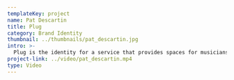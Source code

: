 ```yaml
---
templateKey: project
name: Pat Descartin
title: Plug
category: Brand Identity
thumbnail: ../thumbnails/pat_descartin.jpg
intro: >-
  Plug is the identity for a service that provides spaces for musicians to play their own pop-up shows which are hosted by local businesses. Plug's identity stems from the idea of connectedness and the ability to bring two parts, or groups of people, together.
project-link: ../video/pat_descartin.mp4
type: Video
---
```

